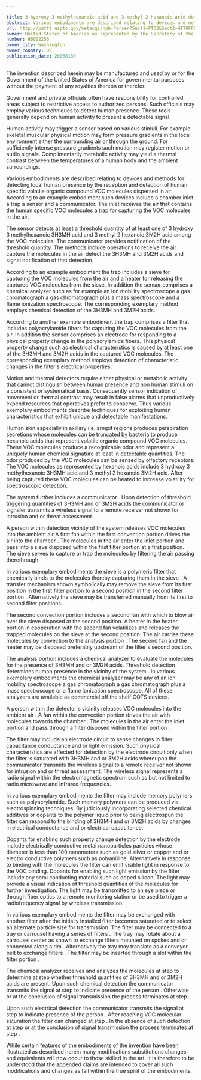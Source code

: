 ```yaml
---

title: 3-hydroxy-3-methylhexanoic acid and 3-methyl-2-hexanoic acid detection as identifiers to monitor human presence
abstract: Various embodiments are described relating to devices and methods for detecting local human presence by olfactory reception of volatile organic compound (VOC) molecules dispersed in air. Such devices include a chamber inlet, a trap, a sensor and a communicator. The inlet receives the air that contains the VOC molecules, a trap for capturing the VOC molecules in the air. The sensor detects at least a threshold quantity of at least one of 3-hydroxy-3-methylhexanoic (3H3MH) acid and 3-methyl-2-hexanoic (3M2H) acid among the VOC molecules. The communicator provides notification of the threshold quantity. The methods include operations to receive the air, capture the molecules in the air, detect the 3H3MH and 3M2H acids, and signal notification of that detection.
url: http://patft.uspto.gov/netacgi/nph-Parser?Sect1=PTO2&Sect2=HITOFF&p=1&u=%2Fnetahtml%2FPTO%2Fsearch-adv.htm&r=1&f=G&l=50&d=PALL&S1=H0002256&OS=H0002256&RS=H0002256
owner: United States of America as represented by the Secretary of the Navy
number: H0002256
owner_city: Washington
owner_country: US
publication_date: 20060130
---
```

The invention described herein may be manufactured and used by or for the Government of the United States of America for governmental purposes without the payment of any royalties thereon or therefor.

Government and private officials often have responsibility for controlled areas subject to restrictive access to authorized persons. Such officials may employ various techniques to detect human presence. These tools generally depend on human activity to present a detectable signal.

Human activity may trigger a sensor based on various stimuli. For example skeletal muscular physical motion may form pressure gradients in the local environment either the surrounding air or through the ground. For sufficiently intense pressure gradients such motion may register motion or audio signals. Complimentarily metabolic activity may yield a thermal contrast between the temperatures of a human body and the ambient surroundings.

Various embodiments are described relating to devices and methods for detecting local human presence by the reception and detection of human specific volatile organic compound VOC molecules dispersed in air. According to an example embodiment such devices include a chamber inlet a trap a sensor and a communicator. The inlet receives the air that contains the human specific VOC molecules a trap for capturing the VOC molecules in the air.

The sensor detects at least a threshold quantity of at least one of 3 hydroxy 3 methylhexanoic 3H3MH acid and 3 methyl 2 hexanoic 3M2H acid among the VOC molecules. The communicator provides notification of the threshold quantity. The methods include operations to receive the air capture the molecules in the air detect the 3H3MH and 3M2H acids and signal notification of that detection.

According to an example embodiment the trap includes a sieve for capturing the VOC molecules from the air and a heater for releasing the captured VOC molecules from the sieve. In addition the sensor comprises a chemical analyzer such as for example an ion mobility spectroscope a gas chromatograph a gas chromatograph plus a mass spectroscope and a flame ionization spectroscope. The corresponding exemplary method employs chemical detection of the 3H3MH and 3M2H acids.

According to another example embodiment the trap comprises a filter that includes polyacrylamide fibers for capturing the VOC molecules from the air. In addition the sensor comprises an electrode for responding to a physical property change in the polyacrylamide fibers. This physical property change such as electrical characteristics is caused by at least one of the 3H3MH and 3M2H acids in the captured VOC molecules. The corresponding exemplary method employs detection of characteristic changes in the filter s electrical properties.

Motion and thermal detectors require either physical or metabolic activity that cannot distinguish between human presence and non human stimuli on a consistent or systematical basis. Consequently sensor indication of movement or thermal contrast may result in false alarms that unproductively expend resources that operatives prefer to conserve. Thus various exemplary embodiments describe techniques for exploiting human characteristics that exhibit unique and detectable manifestations.

Human skin especially in axillary i.e. armpit regions produces perspiration secretions whose molecules can be truncated by bacteria to produce hexanoic acids that represent volatile organic compound VOC molecules. These VOC molecules produce a recognizable odor and represent a uniquely human chemical signature at least in detectable quantities. The odor produced by the VOC molecules can be sensed by olfactory receptors. The VOC molecules as represented by hexanoic acids include 3 hydroxy 3 methylhexanoic 3H3MH acid and 3 methyl 2 hexanoic 3M2H acid. After being captured these VOC molecules can be heated to increase volatility for spectroscopic detection.

The system further includes a communicator . Upon detection of threshold triggering quantities of 3H3MH and or 3M2H acids the communicator or signaler transmits a wireless signal to a remote receiver not shown for intrusion and or threat assessment.

A person within detection vicinity of the system releases VOC molecules into the ambient air A first fan within the first convection portion drives the air into the chamber . The molecules in the air enter the inlet portion and pass into a sieve disposed within the first filter portion at a first position. The sieve serves to capture or trap the molecules by filtering the air passing therethrough.

In various exemplary embodiments the sieve is a polymeric filter that chemically binds to the molecules thereby capturing them in the sieve . A transfer mechanism shown symbolically may remove the sieve from its first position in the first filter portion to a second position in the second filter portion . Alternatively the sieve may be transferred manually from its first to second filter positions.

The second convection portion includes a second fan with which to blow air over the sieve disposed at the second position. A heater in the heater portion in cooperation with the second fan volatilizes and releases the trapped molecules on the sieve at the second position. The air carries these molecules by convection to the analysis portion . The second fan and the heater may be disposed preferably upstream of the filter s second position.

The analysis portion includes a chemical analyzer to evaluate the molecules for the presence of 3H3MH and or 3M2H acids. Threshold detection determines human presence in the vicinity of the system . In various exemplary embodiments the chemical analyzer may be any of an ion mobility spectroscope a gas chromatograph a gas chromatograph plus a mass spectroscope or a flame ionization spectroscope. All of these analyzers are available as commercial off the shelf COTS devices.

A person within the detector s vicinity releases VOC molecules into the ambient air . A fan within the convection portion drives the air with molecules towards the chamber . The molecules in the air enter the inlet portion and pass through a filter disposed within the filter portion .

The filter may include an electrode circuit to sense changes in filter capacitance conductance and or light emission. Such physical characteristics are affected for detection by the electrode circuit only when the filter is saturated with 3H3MH and or 3M2H acids whereupon the communicator transmits the wireless signal to a remote receiver not shown for intrusion and or threat assessment. The wireless signal represents a radio signal within the electromagnetic spectrum such as but not limited to radio microwave and infrared frequencies.

In various exemplary embodiments the filter may include memory polymers such as polyacrylamide. Such memory polymers can be produced via electrospinning techniques. By judiciously incorporating selected chemical additives or dopants to the polymer liquid prior to being electrospun the filter can respond to the binding of 3H3MH and or 3M2H acids by changes in electrical conductance and or electrical capacitance.

Dopants for enabling such property change detection by the electrode include electrically conductive metal nanoparticles particles whose diameter is less than 100 nanometers such as gold silver or copper and or electro conductive polymers such as polyanilline. Alternatively in response to binding with the molecules the filter can emit visible light in response to the VOC binding. Dopants for enabling such light emission by the filter include any semi conducting material such as doped silicon. The light may provide a visual indication of threshold quantities of the molecules for further investigation. The light may be transmitted to an eye piece or through fiber optics to a remote monitoring station or be used to trigger a radiofrequency signal by wireless transmission.

In various exemplary embodiments the filter may be exchanged with another filter after the initially installed filter becomes saturated or to select an alternate particle size for transmission. The filter may be connected to a tray or carrousel having a series of filters . The tray may rotate about a carrousel center as shown to exchange filters mounted on spokes and or connected along a rim . Alternatively the tray may translate as a conveyor belt to exchange filters . The filter may be inserted through a slot within the filter portion .

The chemical analyzer receives and analyzes the molecules at step to determine at step whether threshold quantities of 3H3MH and or 3M2H acids are present. Upon such chemical detection the communicator transmits the signal at step to indicate presence of the person . Otherwise or at the conclusion of signal transmission the process terminates at step .

Upon such electrical detection the communicator transmits the signal at step to indicate presence of the person . After reaching VOC molecular saturation the filter can changed at step . In the absence of such detection at step or at the conclusion of signal transmission the process terminates at step .

While certain features of the embodiments of the invention have been illustrated as described herein many modifications substitutions changes and equivalents will now occur to those skilled in the art. It is therefore to be understood that the appended claims are intended to cover all such modifications and changes as fall within the true spirit of the embodiments.

